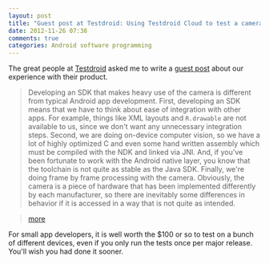 ```yaml
---
layout: post
title: "Guest post at Testdroid: Using Testdroid Cloud to test a camera SDK"
date: 2012-11-26 07:38
comments: true
categories: Android software programming
---
```

The great people at [Testdroid](http://testdroid.com) asked me to write a [guest post](http://testdroid.com/testdroid/3524/guest-blog-post-using-testdroid-cloud-to-test-a-camera-sdk) about our experience with their product.

>Developing an SDK that makes heavy use of the camera is different from typical Android app development. First, developing an SDK means that we have to think about ease of integration with other apps. For example, things like XML layouts and ``R.drawable`` are not available to us, since we don't want any unnecessary integration steps. Second, we are doing on-device computer vision, so we have a lot of highly optimized C and even some hand written assembly which must be compiled with the NDK and linked via JNI. And, if you've been fortunate to work with the Android native layer, you know that the toolchain is not quite as stable as the Java SDK. Finally, we're doing frame by frame processing with the camera. Obviously, the camera is a piece of hardware that has been implemented differently by each manufacturer, so there are inevitably some differences in behavior if it is accessed in a way that is not quite as intended.

>[more](http://testdroid.com/testdroid/3524/guest-blog-post-using-testdroid-cloud-to-test-a-camera-sdk)

For small app developers, it is well worth the $100 or so to test on a bunch of different devices, even if you only run the tests once per major release. You'll wish you had done it sooner.